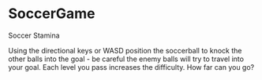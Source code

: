 # SoccerGame
Soccer Stamina

Using the directional keys or WASD position the soccerball to knock the other balls into the goal - be careful the enemy balls will try to travel into your goal. Each level you pass
increases the difficulty. How far can you go?
